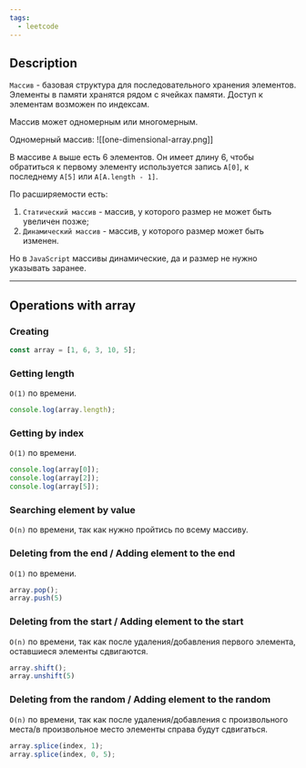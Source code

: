 ```yaml
---
tags:
  - leetcode
---
```

## Description

`Массив` - базовая структура для последовательного хранения элементов. Элементы в памяти хранятся рядом с ячейках памяти. Доступ к элементам возможен по индексам.

Массив может одномерным или многомерным.

Одномерный массив:
![[one-dimensional-array.png]]

В массиве `A` выше есть 6 элементов. Он имеет длину 6, чтобы обратиться к первому элементу используется запись `A[0]`, к последнему `A[5]` или `A[A.length - 1]`.

По расширяемости есть:
1. `Статический массив` - массив, у которого размер не может быть увеличен позже;
2. `Динамический массив` -  массив, у которого размер может быть изменен.

Но в `JavaScript` массивы динамические, да и размер не нужно указывать заранее.

---
## Operations with array

### Creating

```typescript
const array = [1, 6, 3, 10, 5];
```
### Getting length

`O(1)` по времени.

```typescript
console.log(array.length);
```
### Getting by index

`O(1)` по времени.

```typescript
console.log(array[0]);
console.log(array[2]);
console.log(array[5]);
```

### Searching element by value

`O(n)` по времени, так как нужно пройтись по всему массиву.
### Deleting from the end / Adding element to the end

`O(1)` по времени.

```typescript
array.pop();
array.push(5)
```

### Deleting from the start / Adding element to the start

`O(n)` по времени, так как после удаления/добавления первого элемента, оставшиеся элементы сдвигаются.

```typescript
array.shift();
array.unshift(5)
```
### Deleting from the random / Adding element to the random

`O(n)` по времени, так как после удаления/добавления с произвольного места/в произвольное место элементы справа будут сдвигаться.

```typescript
array.splice(index, 1);
array.splice(index, 0, 5);

